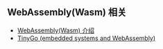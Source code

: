 ## WebAssembly(Wasm) 相关
- [WebAssembly(Wasm) 介绍](wasm.md)
- [TinyGo (embedded systems and WebAssembly)](tinygo.md)